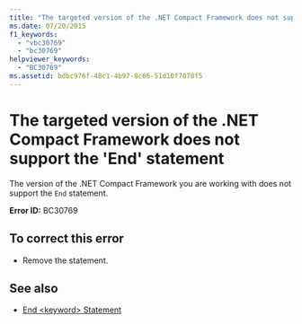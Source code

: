 ```yaml
---
title: "The targeted version of the .NET Compact Framework does not support the 'End' statement"
ms.date: 07/20/2015
f1_keywords: 
  - "vbc30769"
  - "bc30769"
helpviewer_keywords: 
  - "BC30769"
ms.assetid: bdbc976f-48c1-4b97-8c66-51d10f7078f5
---
```

# The targeted version of the .NET Compact Framework does not support the 'End' statement
The version of the .NET Compact Framework you are working with does not support the `End` statement.  
  
 **Error ID:** BC30769  
  
## To correct this error  
  
- Remove the statement.  
  
## See also

- [End \<keyword> Statement](../../visual-basic/language-reference/statements/end-keyword-statement.md)
